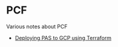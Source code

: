# PCF

Various notes about PCF

- [Deploying PAS to GCP using Terraform](./terraform/gcp/pas/README.md)